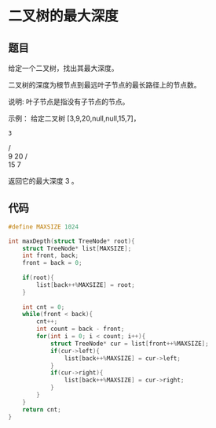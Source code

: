 # 二叉树的最大深度

## 题目

给定一个二叉树，找出其最大深度。

二叉树的深度为根节点到最远叶子节点的最长路径上的节点数。

说明: 叶子节点是指没有子节点的节点。

示例：
给定二叉树 [3,9,20,null,null,15,7]，

    3
   / \
  9  20
    /  \
   15   7

返回它的最大深度 3 。

## 代码

```c
#define MAXSIZE 1024

int maxDepth(struct TreeNode* root){
    struct TreeNode* list[MAXSIZE];
    int front, back;
    front = back = 0;
    
    if(root){
        list[back++%MAXSIZE] = root;
    }
    
    int cnt = 0;
    while(front < back){
        cnt++;
        int count = back - front;
        for(int i = 0; i < count; i++){
            struct TreeNode* cur = list[front++%MAXSIZE];
            if(cur->left){
                list[back++%MAXSIZE] = cur->left;
            }
            if(cur->right){
                list[back++%MAXSIZE] = cur->right;
            }
        }
    }
    return cnt;
}
```

